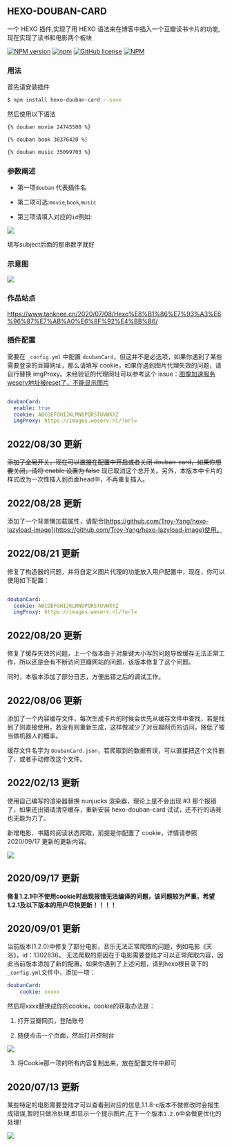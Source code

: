 ## HEXO-DOUBAN-CARD

一个 HEXO 插件,实现了用 HEXO 语法来在博客中插入一个豆瓣读书卡片的功能,现在实现了读书和电影两个板块

[![NPM version](https://badge.fury.io/js/hexo-douban-card.svg)](https://www.npmjs.com/package/hexo-douban-card)
[![npm](https://img.shields.io/npm/dt/hexo-douban-card.svg)](https://www.npmjs.com/package/hexo-douban-card)
[![GitHub license](https://img.shields.io/github/license/TankNee/hexo-douban-card.svg)](https://github.com/TankNee/hexo-douban-card/blob/master/LICENSE)
[![NPM](https://nodei.co/npm/hexo-douban-card.png)](https://nodei.co/npm/hexo-douban-card/)

### 用法

首先请安装插件

```bash
$ npm install hexo-douban-card --save
```

然后使用以下语法

```markdown
{% douban movie 24745500 %}

{% douban book 30376420 %}

{% douban music 35099703 %}
```

### 参数阐述

- 第一项`douban` 代表插件名

- 第二项可选:`movie`,`book`,`music`

- 第三项请填入对应的`id`例如:

![](https://img.tanknee.cn/blogpicbed/2020/07/2020070821522816eaefa.png)

填写subject后面的那串数字就好

### 示意图

![](https://img.tanknee.cn/blogpicbed/2020/07/20200708f878ac4cfa250.png)

### 作品站点

https://www.tanknee.cn/2020/07/08/Hexo%E8%B1%86%E7%93%A3%E6%96%87%E7%AB%A0%E6%8F%92%E4%BB%B6/

### 插件配置

需要在 `_config.yml` 中配置 `doubanCard`，但这并不是必选项，如果你遇到了某些需要登录的豆瓣网址，那么请填写 cookie，如果你遇到图片代理失效的问题，请自行替换 imgProxy。未经验证的代理网址可以参考这个 issue：[图像加速服务weserv地址被reset了，不能显示图片](https://github.com/TankNee/hexo-douban-card/issues/22)


```yml

doubanCard:
  enable: true
  cookie: ABCDEFGHIJKLMNOPQRSTUVWXYZ
  imgProxy: https://images.weserv.nl/?url=

```

## 2022/08/30 更新

~~添加了全局开关，现在可以直接在配置中开启或者关闭 douban-card，如果你想要关闭，请将 enable 设置为 false~~ 现已取消这个总开关。另外，本版本中卡片的样式改为一次性插入到页面head中，不再重复插入。

## 2022/08/28 更新

添加了一个背景懒加载属性，请配合[https://github.com/Troy-Yang/hexo-lazyload-image](https://github.com/Troy-Yang/hexo-lazyload-image)使用。

## 2022/08/21 更新

修复了构造器的问题，并将自定义图片代理的功能放入用户配置中，现在，你可以使用如下配置：

```yml

doubanCard:
  cookie: ABCDEFGHIJKLMNOPQRSTUVWXYZ
  imgProxy: https://images.weserv.nl/?url=

```

## 2022/08/20 更新

修复了缓存失效的问题，上一个版本由于对象键大小写的问题导致缓存无法正常工作，所以还是会有不断访问豆瓣网站的问题，该版本修复了这个问题。

同时，本版本添加了部分日志，方便出错之后的调试工作。

## 2022/08/06 更新

添加了一个内容缓存文件，每次生成卡片的时候会优先从缓存文件中查找，若是找到了则直接使用，若没有则重新生成，这样做减少了对豆瓣网页的访问，降低了被当做机器人的概率。

缓存文件名字为 `DoubanCard.json`，若爬取到的数据有误，可以直接把这个文件删了，或者手动修改这个文件。

## 2022/02/13 更新

使用自己编写的渲染器替换 nunjucks 渲染器，理论上是不会出现 #3 那个报错了，如果还出错请清空缓存，重新安装 hexo-douban-card 试试，还不行的话我也无能为力了。

新增电影、书籍的阅读状态爬取，前提是你配置了 cookie，详情请参照 2020/09/17 更新的更新内容。

![](https://img.tanknee.cn/blogpicbed/2022/02/13/2022021364172833e27c9.png)

## 2020/09/17 更新

**修复1.2.1中不使用cookie时出现报错无法编译的问题，该问题较为严重，希望1.2.1及以下版本的用户尽快更新！！！！**

## 2020/09/01 更新

当前版本(1.2.0)中修复了部分电影，音乐无法正常爬取的问题，例如电影《天浴》，id：1302836。
无法爬取的原因在于电影需要登陆才可以正常爬取内容，因此当前版本添加了新的配置。如果你遇到了上述问题，请到hexo根目录下的`_config.yml`文件中，添加一项：

```yaml
doubanCard:
    cookie: xxxxx
```
然后将xxxx替换成你的cookie，cookie的获取办法是：

1. 打开豆瓣网页，登陆账号

2. 随便点击一个页面，然后打开控制台

![](https://img.tanknee.cn/img/20200901185319.png)

3. 将Cookie那一项的所有内容复制出来，放在配置文件中即可

## 2020/07/13 更新

某些特定的电影需要登陆才可以查看到对应的信息,1.1.8-c版本不做修改时会报生成错误,暂时只做冷处理,即显示一个提示图片,在下一个版本`1.2.0`中会做更优化的处理!

![](https://img.tanknee.cn/blogpicbed/2020/07/20200713875399cbbb527.png)